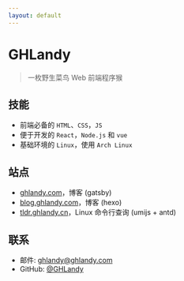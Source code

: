 ```yaml
---
layout: default
---
```


# GHLandy

> 一枚野生菜鸟 Web 前端程序猴

## 技能

- 前端必备的 `HTML`、`CSS`，`JS`
- 便于开发的 `React`，`Node.js` 和  `vue`
- 基础环境的 `Linux`，使用 `Arch Linux`

## 站点

- [ghlandy.com](https://ghlandy.com)，博客 (gatsby)
- [blog.ghlandy.com](https://blog.ghlandy.com)，博客 (hexo)
- [tldr.ghlandy.cn](http://tldr.ghlandy.cn)，Linux 命令行查询 (umijs + antd)

## 联系

- 邮件: <ghlandy@ghlandy.com>
- GitHub: [@GHLandy](https://github.com/GHLandy)
